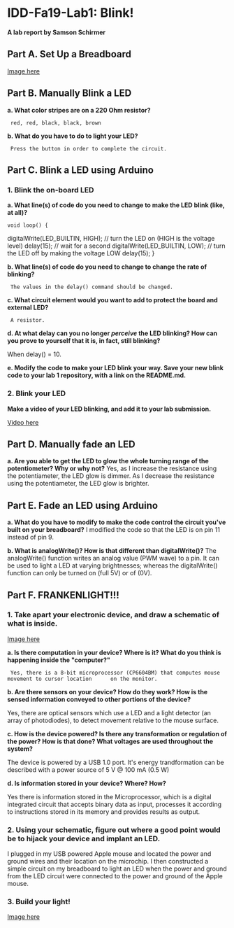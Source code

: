 # IDD-Fa19-Lab1: Blink!

**A lab report by Samson Schirmer**

## Part A. Set Up a Breadboard

[Image here](https://github.com/sas695/IDD-Fa18-Lab1/blob/master/Breadboard.JPG)



## Part B. Manually Blink a LED

**a. What color stripes are on a 220 Ohm resistor?**
     
     red, red, black, black, brown
     
**b. What do you have to do to light your LED?**

     Press the button in order to complete the circuit.

## Part C. Blink a LED using Arduino

### 1. Blink the on-board LED

**a. What line(s) of code do you need to change to make the LED blink (like, at all)?**

	void loop() {
  digitalWrite(LED_BUILTIN, HIGH);   // turn the LED on (HIGH is the voltage level)
  delay(15);                       // wait for a second
  digitalWrite(LED_BUILTIN, LOW);    // turn the LED off by making the voltage LOW
  delay(15);
  }

**b. What line(s) of code do you need to change to change the rate of blinking?**

     The values in the delay() command should be changed.
     
**c. What circuit element would you want to add to protect the board and external LED?**

     A resistor.

**d. At what delay can you no longer *perceive* the LED blinking? How can you prove to yourself that it is, in fact, still blinking?**

When delay() = 10.

**e. Modify the code to make your LED blink your way. Save your new blink code to your lab 1 repository, with a link on the README.md.**


### 2. Blink your LED

**Make a video of your LED blinking, and add it to your lab submission.**

[Video here](https://github.com/sas695/IDD-Fa18-Lab1/blob/master/MyBlink.mov)


## Part D. Manually fade an LED

**a. Are you able to get the LED to glow the whole turning range of the potentiometer? Why or why not?**
     Yes, as I increase the resistance using the potentiameter, the LED glow is dimmer.
     As I decrease the resistance using the potentiameter, the LED glow is brighter.

## Part E. Fade an LED using Arduino

**a. What do you have to modify to make the code control the circuit you've built on your breadboard?**
     I modified the code so that the LED is on pin 11 instead of pin 9.
     
**b. What is analogWrite()? How is that different than digitalWrite()?**
     The analogWrite() function writes an analog value (PWM wave) to a pin. It can be used to light a      LED at varying brightnesses; whereas the digitalWrite() function can only be turned on (full 5V)      or of (0V). 

## Part F. FRANKENLIGHT!!!

### 1. Take apart your electronic device, and draw a schematic of what is inside. 

[Image here](https://github.com/sas695/IDD-Fa18-Lab1/blob/master/Device%20Schematic.jpg)

**a. Is there computation in your device? Where is it? What do you think is happening inside the "computer?"**

     Yes, there is a 8-bit microprocessor (CP6604BM) that computes mouse movement to cursor location      on the monitor.

**b. Are there sensors on your device? How do they work? How is the sensed information conveyed to other portions of the device?**

Yes, there are optical sensors which use a LED and a light detector (an array of photodiodes), to detect movement relative to the mouse surface.

**c. How is the device powered? Is there any transformation or regulation of the power? How is that done? What voltages are used throughout the system?**

The device is powered by a USB 1.0 port. It's energy trandformation can be described with a power source of 5 V @ 100 mA (0.5 W) 

**d. Is information stored in your device? Where? How?**

Yes there is information stored in the Microprocessor, which is a digital integrated circuit that accepts binary data as input, processes it according to instructions stored in its memory and provides results as output. 

### 2. Using your schematic, figure out where a good point would be to hijack your device and implant an LED.

I plugged in my USB powered Apple mouse and located the power and ground wires and their location on the microchip. I then constructed a simple circuit on my breadboard to light an LED when the power and ground from the LED circuit were connected to the power and ground of the Apple mouse. 

### 3. Build your light!

[Image here](https://github.com/sas695/IDD-Fa18-Lab1/blob/master/IMG_2543.jpg)
